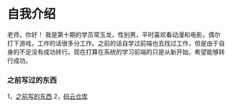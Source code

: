 # 自我介绍
老师，你好！
    我是第十期的学员常玉龙，性别男，平时喜欢看动漫和电影，偶尔打下游戏，工作的话很多分工作。之前的话自学过前端也去找过工作，但是由于自身的不足没有成功转行。现在打算在系统的学习前端的只是从新开始，希望能够转行成功。
### 之前写过的东西
1，[之前写的东西](http://xiaocao2019.gitee.io/gerenboke)
2，[码云仓库](https://gitee.com/xiaocao2019/projects)

